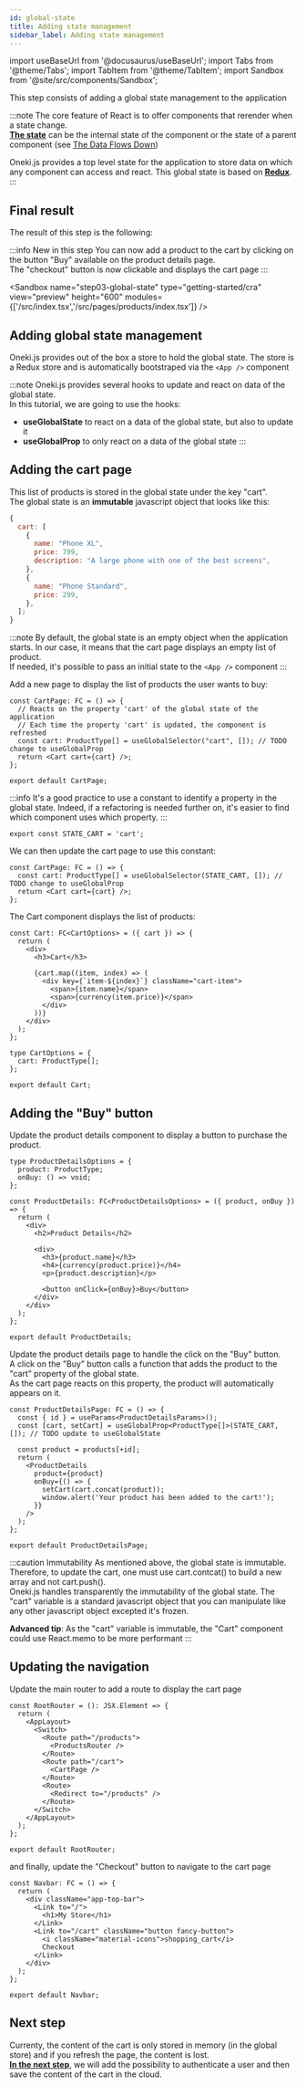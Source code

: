 ```yaml
---
id: global-state
title: Adding state management
sidebar_label: Adding state management
---
```


import useBaseUrl from '@docusaurus/useBaseUrl';
import Tabs from '@theme/Tabs';
import TabItem from '@theme/TabItem';
import Sandbox from '@site/src/components/Sandbox';

This step consists of adding a global state management to the application<br/>

:::note
The core feature of React is to offer components that rerender when a state change.<br/>**[The state](https://reactjs.org/docs/state-and-lifecycle.html)** can be the internal state of the component or the state of a parent component (see [The Data Flows Down](https://reactjs.org/docs/state-and-lifecycle.html#the-data-flows-down))

Oneki.js provides a top level state for the application to store data on which any component can access and react. This global state is based on **[Redux](https://redux.js.org/)**.
:::

## Final result

The result of this step is the following:

:::info New in this step
You can now add a product to the cart by clicking on the button "Buy" available on the product details page.<br/>
The "checkout" button is now clickable and displays the cart page
:::

<Sandbox
name="step03-global-state"
type="getting-started/cra"
view="preview"
height="600"
modules={['/src/index.tsx','/src/pages/products/index.tsx']}
/>

## Adding global state management

Oneki.js provides out of the box a store to hold the global state. The store is a Redux store and is automatically bootstraped via the `<App />` component

:::note
Oneki.js provides several hooks to update and react on data of the global state.<br/>
In this tutorial, we are going to use the hooks:

- **useGlobalState** to react on a data of the global state, but also to update it
- **useGlobalProp** to only react on a data of the global state
:::

## Adding the cart page
This list of products is stored in the global state under the key "cart".<br/>
The global state is an **immutable** javascript object that looks like this:

```javascript
{
  cart: [
    {
      name: "Phone XL",
      price: 799,
      description: "A large phone with one of the best screens",
    },
    {
      name: "Phone Standard",
      price: 299,
    },
  ];
}
```

:::note
By default, the global state is an empty object when the application starts. In our case, it means that the cart page displays an empty list of product.<br/>
If needed, it's possible to pass an initial state to the `<App />` component
:::

Add a new page to display the list of products the user wants to buy:

```tsx title="src/pages/cart.tsx"
const CartPage: FC = () => {
  // Reacts on the property 'cart' of the global state of the application
  // Each time the property 'cart' is updated, the component is refreshed
  const cart: ProductType[] = useGlobalSelector("cart", []); // TODO change to useGlobalProp
  return <Cart cart={cart} />;
};

export default CartPage;
```

:::info
It's a good practice to use a constant to identify a property in the global state. Indeed, if a refactoring is needed further on, it's easier to find which component uses which property.
:::

```tsx {3,6} title="src/modules/core/libs/constants.ts"
export const STATE_CART = 'cart';
```

We can then update the cart page to use this constant:

```tsx {2} title="src/pages/cart.tsx"
const CartPage: FC = () => {
  const cart: ProductType[] = useGlobalSelector(STATE_CART, []); // TODO change to useGlobalProp
  return <Cart cart={cart} />;
};
```


The Cart component displays the list of products:

```tsx title="src/pages/cart.tsx"
const Cart: FC<CartOptions> = ({ cart }) => {
  return (
    <div>
      <h3>Cart</h3>

      {cart.map((item, index) => (
        <div key={`item-${index}`} className="cart-item">
          <span>{item.name}</span>
          <span>{currency(item.price)}</span>
        </div>
      ))}
    </div>
  );
};

type CartOptions = {
  cart: ProductType[];
};

export default Cart;
```

## Adding the "Buy" button

Update the product details component to display a button to purchase the product.

```tsx {3,16} title="src/modules/products/components/ProductDetails.tsx"
type ProductDetailsOptions = {
  product: ProductType;
  onBuy: () => void;
};

const ProductDetails: FC<ProductDetailsOptions> = ({ product, onBuy }) => {
  return (
    <div>
      <h2>Product Details</h2>

      <div>
        <h3>{product.name}</h3>
        <h4>{currency(product.price)}</h4>
        <p>{product.description}</p>

        <button onClick={onBuy}>Buy</button>
      </div>
    </div>
  );
};

export default ProductDetails;
```

Update the product details page to handle the click on the "Buy" button.<br/>
A click on the "Buy" button calls a function that adds the product to the "cart" property of the global state.<br/>As the cart page reacts on this property, the product will automatically appears on it.

```tsx {3,6} title="src/pages/products/[id]/index.tsx"
const ProductDetailsPage: FC = () => {
  const { id } = useParams<ProductDetailsParams>();
  const [cart, setCart] = useGlobalProp<ProductType[]>(STATE_CART, []); // TODO update to useGlobalState

  const product = products[+id];
  return (
    <ProductDetails
      product={product}
      onBuy={() => {
        setCart(cart.concat(product));
        window.alert('Your product has been added to the cart!');
      }}
    />
  );
};

export default ProductDetailsPage;
```

:::caution Immutability
As mentioned above, the global state is immutable. Therefore, to update the cart, one must use cart.contcat() to build a new array and not cart.push().<br/>
Oneki.js handles transparently the immutability of the global state. The "cart" variable is a standard javascript object that you can manipulate like any other javascript object excepted it's frozen.

**Advanced tip**: As the "cart" variable is immutable, the "Cart" component could use React.memo to be more performant
:::

## Updating the navigation
Update the main router to add a route to display the cart page
```tsx {8-10} title="src/pages/_router.tsx"
const RootRouter = (): JSX.Element => {
  return (
    <AppLayout>
      <Switch>
        <Route path="/products">
          <ProductsRouter />
        </Route>
        <Route path="/cart">
          <CartPage />
        </Route>
        <Route>
          <Redirect to="/products" />
        </Route>
      </Switch>
    </AppLayout>
  );
};

export default RootRouter;
```

and finally, update the "Checkout" button to navigate to the cart page

```tsx {7} title="src/modules/core/components/Navbar.tsx"
const Navbar: FC = () => {
  return (
    <div className="app-top-bar">
      <Link to="/">
        <h1>My Store</h1>
      </Link>
      <Link to="/cart" className="button fancy-button">
        <i className="material-icons">shopping_cart</i>
        Checkout
      </Link>
    </div>
  );
};

export default Navbar;
```

## Next step
Currenty, the content of the cart is only stored in memory (in the global store) and if you refresh the page, the content is lost.<br/>
**[In the next step](authentication)**, we will add the possibility to authenticate a user and then save the content of the cart in the cloud.